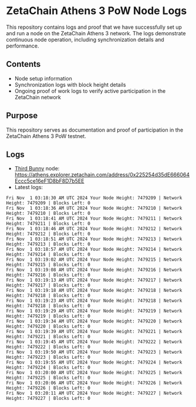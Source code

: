 # ZetaChain Athens 3 PoW Node Logs
This repository contains logs and proof that we have successfully set up and run a node on the ZetaChain Athens 3 network. The logs demonstrate continuous node operation, including synchronization details and performance.

## Contents
- Node setup information
- Synchronization logs with block height details
- Ongoing proof of work logs to verify active participation in the ZetaChain network

## Purpose
This repository serves as documentation and proof of participation in the ZetaChain Athens 3 PoW testnet.

## Logs

- [Third Bunny](https://thirdbunny.xyz/) node: https://athens.explorer.zetachain.com/address/0x225254d35dE666064Eccc5ce16eF1D8bF8D7b5EE
- Latest logs:
```
Fri Nov  1 03:18:30 AM UTC 2024 Your Node Height: 7479209 | Network Height: 7479209 | Blocks Left: 0
Fri Nov  1 03:18:36 AM UTC 2024 Your Node Height: 7479210 | Network Height: 7479210 | Blocks Left: 0
Fri Nov  1 03:18:41 AM UTC 2024 Your Node Height: 7479211 | Network Height: 7479211 | Blocks Left: 0
Fri Nov  1 03:18:46 AM UTC 2024 Your Node Height: 7479212 | Network Height: 7479212 | Blocks Left: 0
Fri Nov  1 03:18:51 AM UTC 2024 Your Node Height: 7479213 | Network Height: 7479213 | Blocks Left: 0
Fri Nov  1 03:18:57 AM UTC 2024 Your Node Height: 7479214 | Network Height: 7479214 | Blocks Left: 0
Fri Nov  1 03:19:02 AM UTC 2024 Your Node Height: 7479215 | Network Height: 7479215 | Blocks Left: 0
Fri Nov  1 03:19:08 AM UTC 2024 Your Node Height: 7479216 | Network Height: 7479216 | Blocks Left: 0
Fri Nov  1 03:19:13 AM UTC 2024 Your Node Height: 7479217 | Network Height: 7479217 | Blocks Left: 0
Fri Nov  1 03:19:18 AM UTC 2024 Your Node Height: 7479218 | Network Height: 7479218 | Blocks Left: 0
Fri Nov  1 03:19:23 AM UTC 2024 Your Node Height: 7479218 | Network Height: 7479218 | Blocks Left: 0
Fri Nov  1 03:19:29 AM UTC 2024 Your Node Height: 7479219 | Network Height: 7479219 | Blocks Left: 0
Fri Nov  1 03:19:34 AM UTC 2024 Your Node Height: 7479220 | Network Height: 7479220 | Blocks Left: 0
Fri Nov  1 03:19:39 AM UTC 2024 Your Node Height: 7479221 | Network Height: 7479221 | Blocks Left: 0
Fri Nov  1 03:19:45 AM UTC 2024 Your Node Height: 7479222 | Network Height: 7479222 | Blocks Left: 0
Fri Nov  1 03:19:50 AM UTC 2024 Your Node Height: 7479223 | Network Height: 7479223 | Blocks Left: 0
Fri Nov  1 03:19:55 AM UTC 2024 Your Node Height: 7479224 | Network Height: 7479224 | Blocks Left: 0
Fri Nov  1 03:20:00 AM UTC 2024 Your Node Height: 7479225 | Network Height: 7479225 | Blocks Left: 0
Fri Nov  1 03:20:06 AM UTC 2024 Your Node Height: 7479226 | Network Height: 7479226 | Blocks Left: 0
Fri Nov  1 03:20:11 AM UTC 2024 Your Node Height: 7479227 | Network Height: 7479227 | Blocks Left: 0
```

